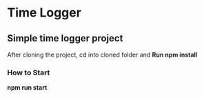 # Time Logger
## Simple time logger project

After cloning the project, cd into cloned folder and **Run npm install**

### How to Start
**npm run start**

